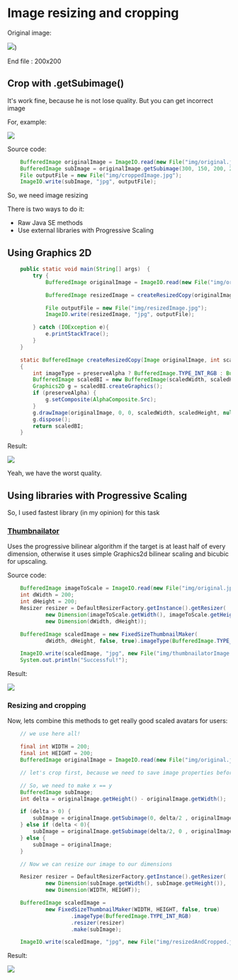 # Image resizing and cropping

Original image:

![](img/original.jpg))

End file : 200x200

## Crop with .getSubimage()
It's work fine, because he is not lose quality. But you can get incorrect image

For, example:

![](img/croppedImage.jpg)

Source code:
```java
    BufferedImage originalImage = ImageIO.read(new File("img/original.jpg"));
    BufferedImage subImage = originalImage.getSubimage(300, 150, 200, 200);
    File outputFile = new File("img/croppedImage.jpg");
    ImageIO.write(subImage, "jpg", outputFile);
```

So, we need image resizing

There is two ways to do it:
* Raw Java SE methods
* Use external libraries with Progressive Scaling

## Using Graphics 2D
```java
    public static void main(String[] args)  {
        try {
            BufferedImage originalImage = ImageIO.read(new File("img/original.jpg"));

            BufferedImage resizedImage = createResizedCopy(originalImage, 200, 200, true);

            File outputFile = new File("img/resizedImage.jpg");
            ImageIO.write(resizedImage, "jpg", outputFile);

        } catch (IOException e){
            e.printStackTrace();
        }
    }

    static BufferedImage createResizedCopy(Image originalImage, int scaledWidth, int scaledHeight, boolean preserveAlpha)
    {
        int imageType = preserveAlpha ? BufferedImage.TYPE_INT_RGB : BufferedImage.TYPE_INT_ARGB;
        BufferedImage scaledBI = new BufferedImage(scaledWidth, scaledHeight, imageType);
        Graphics2D g = scaledBI.createGraphics();
        if (preserveAlpha) {
            g.setComposite(AlphaComposite.Src);
        }
        g.drawImage(originalImage, 0, 0, scaledWidth, scaledHeight, null);
        g.dispose();
        return scaledBI;
    }
```

Result:

![](img/resizedImage.jpg)

Yeah, we have the worst quality.

## Using libraries with Progressive Scaling

So, I used fastest library (in my opinion) for this task

### [Thumbnailator](https://github.com/coobird/thumbnailator)
Uses the progressive bilinear algorithm if the target is at least half of every dimension, 
otherwise it uses simple Graphics2d bilinear scaling and bicubic for upscaling.

Source code:
```java
    BufferedImage imageToScale = ImageIO.read(new File("img/original.jpg"));
    int dWidth = 200;
    int dHeight = 200;
    Resizer resizer = DefaultResizerFactory.getInstance().getResizer(
            new Dimension(imageToScale.getWidth(), imageToScale.getHeight()),
            new Dimension(dWidth, dHeight));

    BufferedImage scaledImage = new FixedSizeThumbnailMaker(
            dWidth, dHeight, false, true).imageType(BufferedImage.TYPE_INT_RGB).resizer(resizer).make(imageToScale);

    ImageIO.write(scaledImage, "jpg", new File("img/thumbnailatorImage.jpg"));
    System.out.println("Successful!");
```

Result:

![](img/thumbnailatorImage.jpg)

### Resizing and cropping
Now, lets combine this methods to get really good scaled avatars for users:

```java
    // we use here all!

    final int WIDTH = 200;
    final int HEIGHT = 200;
    BufferedImage originalImage = ImageIO.read(new File("img/original.jpg"));

    // let's crop first, because we need to save image properties before scaling

    // So, we need to make x == y
    BufferedImage subImage;
    int delta = originalImage.getHeight() - originalImage.getWidth();

    if (delta > 0) {
        subImage = originalImage.getSubimage(0, delta/2 , originalImage.getWidth(), originalImage.getHeight() - delta);
    } else if (delta < 0){
        subImage = originalImage.getSubimage(delta/2, 0 , originalImage.getWidth() + delta, originalImage.getHeight());
    } else {
        subImage = originalImage;
    }

    // Now we can resize our image to our dimensions

    Resizer resizer = DefaultResizerFactory.getInstance().getResizer(
            new Dimension(subImage.getWidth(), subImage.getHeight()),
            new Dimension(WIDTH, HEIGHT));

    BufferedImage scaledImage =
            new FixedSizeThumbnailMaker(WIDTH, HEIGHT, false, true)
                    .imageType(BufferedImage.TYPE_INT_RGB)
                    .resizer(resizer)
                    .make(subImage);

    ImageIO.write(scaledImage, "jpg", new File("img/resizedAndCropped.jpg"));
```

Result:

![](img/resizedAndCropped.jpg)